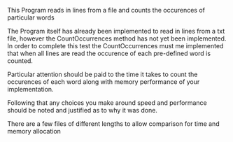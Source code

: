﻿This Program reads in lines from a file and counts the occurences of particular words

The Program itself has already been implemented to read in lines from a txt file, however the CountOccurrences method has not yet been implemented. 
In order to complete this test the CountOccurrences must me implemented that when all lines are read the occurence of each pre-defined word is counted. 

Particular attention should be paid to the time it takes to count the occurences of each word along with memory performance of your implementation.

Following that any choices you make around speed and performance should be noted and justified as to why it was done.

There are a few files of different lengths to allow comparison for time and memory allocation
